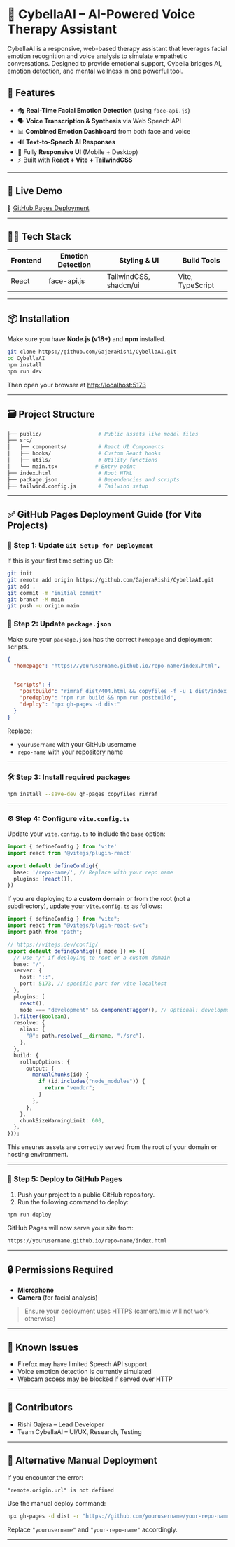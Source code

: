 
# 🧠 CybellaAI – AI-Powered Voice Therapy Assistant

CybellaAI is a responsive, web-based therapy assistant that leverages facial emotion recognition and voice analysis to simulate empathetic conversations. Designed to provide emotional support, Cybella bridges AI, emotion detection, and mental wellness in one powerful tool.

## 🌟 Features

- 🎭 **Real-Time Facial Emotion Detection** (using `face-api.js`)
- 🗣️ **Voice Transcription & Synthesis** via Web Speech API
- 📊 **Combined Emotion Dashboard** from both face and voice
- 🔊 **Text-to-Speech AI Responses**
- 📱 Fully **Responsive UI** (Mobile + Desktop)
- ⚡ Built with **React + Vite + TailwindCSS**

---

## 🚀 Live Demo

🔗 [GitHub Pages Deployment](https://Gajerarishi.github.io/CybellaAI)

---

## 🧑‍💻 Tech Stack

| Frontend | Emotion Detection | Styling & UI | Build Tools |
|----------|-------------------|---------------|-------------|
| React    | face-api.js       | TailwindCSS, shadcn/ui | Vite, TypeScript |

---

## 📦 Installation

Make sure you have **Node.js (v18+)** and **npm** installed.

```bash
git clone https://github.com/GajeraRishi/CybellaAI.git
cd CybellaAI
npm install
npm run dev
```

Then open your browser at [http://localhost:5173](http://localhost:5173)

---

## 🗃️ Project Structure

```bash
├── public/                  # Public assets like model files
├── src/
│   ├── components/          # React UI Components
│   ├── hooks/               # Custom React hooks
│   ├── utils/               # Utility functions
│   └── main.tsx            # Entry point
├── index.html               # Root HTML
├── package.json             # Dependencies and scripts
├── tailwind.config.js       # Tailwind setup
```

---

## ✅ GitHub Pages Deployment Guide (for Vite Projects)

### 🔧 Step 1: Update `Git Setup for Deployment` 

If this is your first time setting up Git:

```bash
git init
git remote add origin https://github.com/GajeraRishi/CybellaAI.git
git add .
git commit -m "initial commit"
git branch -M main
git push -u origin main
```

### 🔧 Step 2: Update `package.json`

Make sure your `package.json` has the correct `homepage` and deployment scripts.

```json
{
  "homepage": "https://yourusername.github.io/repo-name/index.html",


  "scripts": {
    "postbuild": "rimraf dist/404.html && copyfiles -f -u 1 dist/index.html dist/404.html",
    "predeploy": "npm run build && npm run postbuild",
    "deploy": "npx gh-pages -d dist"
  }
}
```

Replace:
- `yourusername` with your GitHub username
- `repo-name` with your repository name

---

### 🛠️ Step 3: Install required packages

```bash
npm install --save-dev gh-pages copyfiles rimraf
```

---

### ⚙️ Step 4: Configure `vite.config.ts`

Update your `vite.config.ts` to include the `base` option:

```ts
import { defineConfig } from 'vite'
import react from '@vitejs/plugin-react'

export default defineConfig({
  base: '/repo-name/', // Replace with your repo name
  plugins: [react()],
})
```

If you are deploying to a **custom domain** or from the root (not a subdirectory), update your `vite.config.ts` as follows:

```ts
import { defineConfig } from "vite";
import react from "@vitejs/plugin-react-swc";
import path from "path";

// https://vitejs.dev/config/
export default defineConfig(({ mode }) => ({
  // Use "/" if deploying to root or a custom domain
  base: "/",
  server: {
    host: "::",
    port: 5173, // specific port for vite localhost
  },
  plugins: [
    react(),
    mode === "development" && componentTagger(), // Optional: development tagger
  ].filter(Boolean),
  resolve: {
    alias: {
      "@": path.resolve(__dirname, "./src"),
    },
  },
  build: {
    rollupOptions: {
      output: {
        manualChunks(id) {
          if (id.includes("node_modules")) {
            return "vendor";
          }
        },
      },
    },
    chunkSizeWarningLimit: 600,
  },
}));
```

This ensures assets are correctly served from the root of your domain or hosting environment.

---

### 🚀 Step 5: Deploy to GitHub Pages

1. Push your project to a public GitHub repository.
2. Run the following command to deploy:

```bash
npm run deploy
```

GitHub Pages will now serve your site from:
```
https://yourusername.github.io/repo-name/index.html
```

---

## 🔒 Permissions Required

- **Microphone**
- **Camera** (for facial analysis)
> Ensure your deployment uses HTTPS (camera/mic will not work otherwise)

---

## 🧪 Known Issues

- Firefox may have limited Speech API support
- Voice emotion detection is currently simulated
- Webcam access may be blocked if served over HTTP

---


## 🤝 Contributors

- Rishi Gajera – Lead Developer
- Team CybellaAI – UI/UX, Research, Testing

---


## 🧾 Alternative Manual Deployment

If you encounter the error:
```
"remote.origin.url" is not defined
```
Use the manual deploy command:

```bash
npx gh-pages -d dist -r "https://github.com/yourusername/your-repo-name.git"
```

Replace `"yourusername"` and `"your-repo-name"` accordingly.

---

